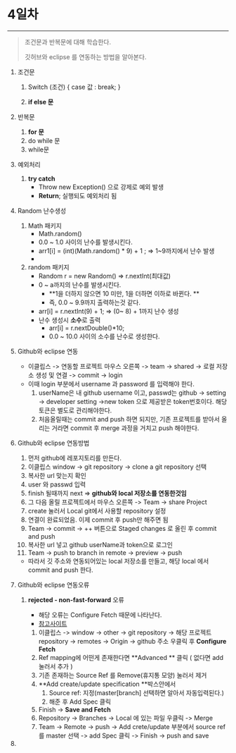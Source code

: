 # 4일차

---

> 조건문과 반복문에 대해 학습한다. 
>
> 깃허브와 eclipse 를 연동하는 방법을 알아본다.



1. 조건문 

   1. Switch (조건) { case 값 : break; }

   2. **if else 문**

2. 반복문

   1. **for 문**
   2. do while 문
   3. while문

3. 예외처리

   1. **try catch**
      + Throw new Exception() 으로 강제로 예외 발생 
      + **Return**; 실행되도 예외처리 됨

4. Random 난수생성

   1. Math 패키지
      + Math.random()
      + 0.0 ~ 1.0 사이의 난수를 발생시킨다. 
      + arr1[i] = (int)(Math.random() * 9) + 1 ; => 1~9까지에서 난수 발생 
      + 
   2. random 패키지 
      + Random r = new Random()   => r.nextInt(최대값)
      + 0 ~ a까지의 난수를 발생시킨다. 
        + **1을 더하지 않으면 10 미만, 1을 더하면 이하로 바뀐다. **
        + 즉, 0.0 ~ 9.9까지 출력하는것 같다. 
      + arr[i] = r.nextInt(9) + 1;  => (0~ 8) + 1까지 난수 생성 
      + 난수 생성시 **소수**로 출력
        + arr[i] = r.nextDouble()*10; 
        + 0.0 ~ 10.0 사이의 소수를 난수로 생성한다. 

5. Github와 eclipse 연동

   + 이클립스 -> 연동할 프로젝트 마우스 오른쪽 -> team -> shared -> 로컬 저장소 생성 및 연결 -> commit -> login
   + 이때 login 부분에서 username 과 password 를 입력해야 한다. 
     1. userName은 내 github username 이고, passwd는 github -> setting -> developer setting ->new token 으로 제공받은 token번호이다. 해당 토큰은 별도로 관리해야한다.
     1. 처음올릴때는 commit and push 하면 되지만, 기존 프로젝트를 받아서 올리는 거라면 commit 후 merge 과정을 거치고 push  해야한다. 

6. Github와 eclipse 연동방법

   1. 먼저 github에 레포지토리를 만든다. 
   2. 이클립스 window -> git repository -> clone a git repository 선택
   3. 복사한 url 맞는지 확인
   4. user 와 passwd 입력
   5. finish 될때까지 next  => **github와 local 저장소를 연동한것임**
   6. 그 다음 올릴 프로젝트에서 마우스 오른쪽 -> Team -> share Project
   7. create 눌러서 Local git에서 사용할 repository 설정
   8. 연결이 완료되었음. 이제 commit 후 push만 해주면 됨 
   9. Team -> commit -> ++ 버튼으로 Staged changes 로 올린 후 commit and push
   10. 복사한 url 넣고 github userName과 token으로 로그인
   11. Team -> push to branch in remote -> preview -> push

   + 따라서 깃 주소와 연동되어있는 local 저장소를 만들고, 해당 local 에서 commit and push 한다. 

7. Github와 eclipse 연동오류

   1. **rejected - non-fast-forward** 오류

      + 해당 오류는 Configure Fetch 때문에 나타난다. 
      + [참고사이트](https://tychejin.tistory.com/168)

      1. 이클립스 -> window -> other -> git repository -> 해당 프로젝트 repository -> remotes -> Origin -> github 주소 우클릭 후 **Configure Fetch**
      2. Ref mapping에 어떤게 존재한다면 **Advanced ** 클릭 ( 없다면 add 눌러서 추가 )
      3. 기존 존재하는 Source Ref 를 Remove(휴지통 모양) 눌러서 제거
      4. **Add create/update specification **박스안에서 
         1. Source ref: 지정(master[branch] 선택하면 알아서 자동입력된다.) 
         2. 해준 후 Add Spec 클릭
      5. Finish -> **Save and Fetch**
      6. Repository -> Branches -> Local 에 있는 파일 우클릭 -> Merge
      7. Team -> Remote -> push -> Add crete/update 부분에서 source ref 를 master 선택 -> add Spec 클릭 -> Finish -> push and save

8. 

